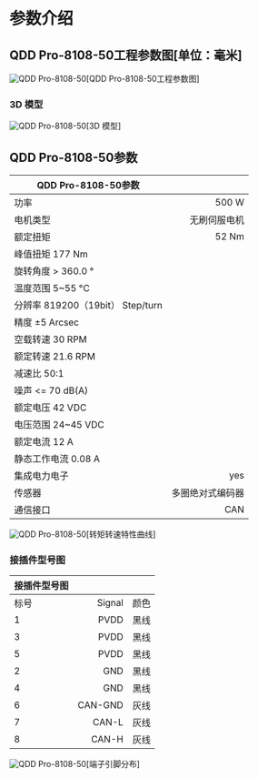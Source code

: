# 参数介绍 
## QDD Pro-8108-50工程参数图[单位：毫米]
![QDD Pro-8108-50](   )[QDD Pro-8108-50工程参数图]
### 3D 模型
![QDD Pro-8108-50](   )[3D 模型]




## QDD Pro-8108-50参数

| QDD Pro-8108-50参数|   |     
| --------   | -----:  |
| 功率| 	500 W| 
| 电机类型	| 无刷伺服电机| 
| 额定扭矩	| 52 Nm| 
| 峰值扭矩	177 Nm| 
| 旋转角度	> 360.0 °| 
| 温度范围	5~55 °C| 
| 分辨率	819200（19bit） Step/turn| 
| 精度	±5 Arcsec| 
| 空载转速	30 RPM| 
| 额定转速	21.6 RPM| 
| 减速比	50:1| 
| 噪声	<= 70 dB(A)| 
| 额定电压	42 VDC| 
| 电压范围	24~45 VDC| 
| 额定电流	12 A| 
| 静态工作电流	0.08 A| 
| 集成电力电子|	yes|
| 传感器|	多圈绝对式编码器|
| 通信接口	|CAN|



![QDD Pro-8108-50](   )[转矩转速特性曲线]




### 接插件型号图
| 接插件型号图|   |     |
| --------   | -----:  |:----: | 
| 标号| 	Signal	| 颜色	| 
| 1	| PVDD	| 黑线	| 
| 3| 	PVDD	| 黑线| 
| 5	| PVDD| 	黑线| 
| 2	| GND| 	黑线| 
| 4	| GND	| 黑线| 
| 6	| CAN-GND| 	灰线| 
| 7	| CAN-L	| 灰线| 
| 8| 	CAN-H	| 灰线| 




![QDD Pro-8108-50](   )[端子引脚分布]

